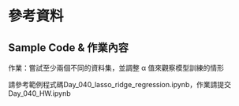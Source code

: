 # 參考資料
## Sample Code & 作業內容

作業：嘗試至少兩個不同的資料集，並調整 α 值來觀察模型訓練的情形

請參考範例程式碼Day_040_lasso_ridge_regression.ipynb，作業請提交Day_040_HW.ipynb
